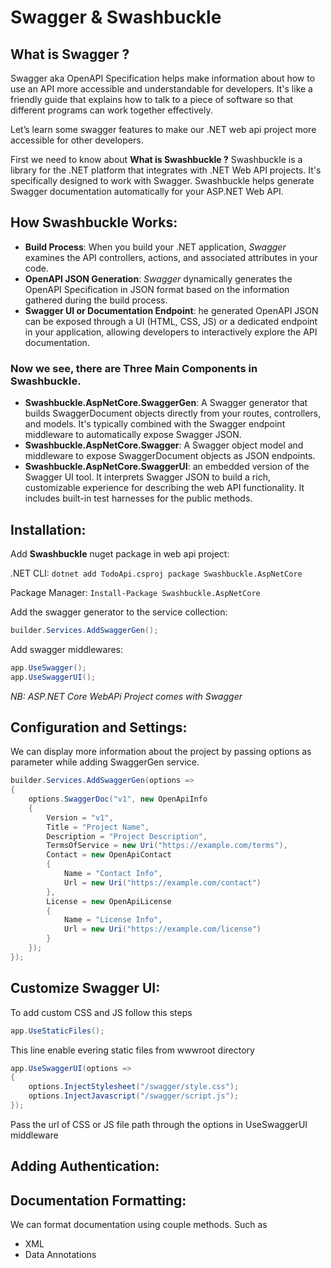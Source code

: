 # Swagger & Swashbuckle

## What is Swagger ?
Swagger aka OpenAPI Specification helps make information about how to use an API more accessible and understandable for developers. It's like a friendly guide that explains how to talk to a piece of software so that different programs can work together effectively.

Let’s learn some swagger features to make our .NET web api project more accessible for other developers.

First we need to know about **What is Swashbuckle ?**
Swashbuckle is a library for the .NET platform that integrates with .NET Web API projects. It's specifically designed to work with Swagger. Swashbuckle helps generate Swagger documentation automatically for your ASP.NET Web API.

## How Swashbuckle Works:
- **Build Process**: When you build your .NET application, _Swagger_ examines the API controllers, actions, and associated attributes in your code.
- **OpenAPI JSON Generation**: _Swagger_ dynamically generates the OpenAPI Specification in JSON format based on the information gathered during the build process.
- **Swagger UI or Documentation Endpoint**: he generated OpenAPI JSON can be exposed through a UI (HTML, CSS, JS) or a dedicated endpoint in your application, allowing developers to interactively explore the API documentation.

### Now we see, there are **Three Main Components in Swashbuckle**.
- **Swashbuckle.AspNetCore.SwaggerGen**: A Swagger generator that builds SwaggerDocument objects directly from your routes, controllers, and models. It's typically combined with the Swagger endpoint middleware to automatically expose Swagger JSON.
- **Swashbuckle.AspNetCore.Swagger**: A Swagger object model and middleware to expose SwaggerDocument objects as JSON endpoints.
- **Swashbuckle.AspNetCore.SwaggerUI**: an embedded version of the Swagger UI tool. It interprets Swagger JSON to build a rich, customizable experience for describing the web API functionality. It includes built-in test harnesses for the public methods. 

## Installation:
Add **Swashbuckle** nuget package in web api project:

.NET CLI: `dotnet add TodoApi.csproj package Swashbuckle.AspNetCore`

Package Manager: `Install-Package Swashbuckle.AspNetCore`

Add the swagger generator to the service collection:
```C#
builder.Services.AddSwaggerGen();
```

Add swagger middlewares:
```C#
app.UseSwagger(); 
app.UseSwaggerUI();
```
_NB: ASP.NET Core WebAPi Project comes with Swagger_

## Configuration and Settings:
We can display more information about the project by passing options as parameter while adding SwaggerGen service.
```C#
builder.Services.AddSwaggerGen(options =>
{
    options.SwaggerDoc("v1", new OpenApiInfo
    {
        Version = "v1",
        Title = "Project Name",
        Description = "Project Description",
        TermsOfService = new Uri("https://example.com/terms"),
        Contact = new OpenApiContact
        {
            Name = "Contact Info",
            Url = new Uri("https://example.com/contact")
        },
        License = new OpenApiLicense
        {
            Name = "License Info",
            Url = new Uri("https://example.com/license")
        }
    });
});
```

## Customize Swagger UI:
To add custom CSS and JS follow this steps

```C#
app.UseStaticFiles();
```
This line enable evering static files from wwwroot directory

```C#
app.UseSwaggerUI(options =>
{
    options.InjectStylesheet("/swagger/style.css");
    options.InjectJavascript("/swagger/script.js");
});
```
Pass the url of CSS or JS file path through the options in UseSwaggerUI middleware

## Adding Authentication:

## Documentation Formatting:
We can format documentation using couple methods. Such as
- XML
- Data Annotations





